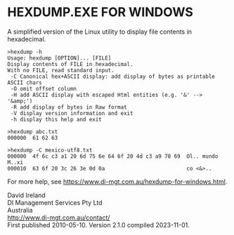 HEXDUMP.EXE FOR WINDOWS
=======================

A simplified version of the Linux utility to display file contents in hexadecimal.

	>hexdump -h
	Usage: hexdump [OPTION]... [FILE]
	Display contents of FILE in hexadecimal.
	With no FILE, read standard input.
	 -C Canonical hex+ASCII display: add display of bytes as printable ASCII chars
	 -O omit offset column
	 -H add ASCII display with escaped Html entities (e.g. '&' --> '&amp;')
	 -R add display of bytes in Raw format
	 -V display version information and exit
	 -h display this help and exit
 
	>hexdump abc.txt
	000000  61 62 63

	>hexdump -C mexico-utf8.txt
	000000  4f 6c c3 a1 20 6d 75 6e 64 6f 20 4d c3 a9 78 69  Ol.. mundo M..xi
	000010  63 6f 20 3c 26 3e 0d 0a                          co <&>..

For more help, see <https://www.di-mgt.com.au/hexdump-for-windows.html>.
	
David Ireland  
DI Management Services Pty Ltd  
Australia  
<http://www.di-mgt.com.au/contact/>  
First published 2010-05-10. Version 2.1.0 compiled 2023-11-01.	
